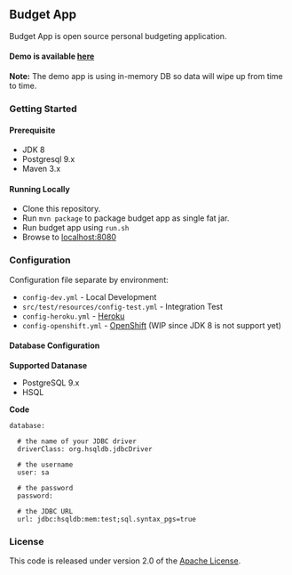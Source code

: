 ## Budget App

Budget App is open source personal budgeting application.

#### Demo is available [here](https://budgetapp-demo.herokuapp.com/)

**Note:** The demo app is using in-memory DB so data will wipe up from time to time.

### Getting Started

#### Prerequisite
* JDK 8
* Postgresql 9.x
* Maven 3.x

#### Running Locally

+ Clone this repository.
+ Run `mvn package` to package budget app as single fat jar.
+ Run budget app using `run.sh`
+ Browse to [localhost:8080][]

### Configuration
Configuration file separate by environment:

* `config-dev.yml` - Local Development
* `src/test/resources/config-test.yml` - Integration Test
* `config-heroku.yml` - [Heroku][]
* `config-openshift.yml` - [OpenShift][] (WIP since JDK 8 is not support yet)


#### Database Configuration

**Supported Datanase**

* PostgreSQL 9.x
* HSQL

**Code**
```
database:

  # the name of your JDBC driver
  driverClass: org.hsqldb.jdbcDriver

  # the username
  user: sa

  # the password
  password:

  # the JDBC URL
  url: jdbc:hsqldb:mem:test;sql.syntax_pgs=true
```


### License

This code is released under version 2.0 of the [Apache License][].

[Heroku]: https://www.heroku.com
[Openshift]: https://www.openshift.com/
[localhost:8080]: http://localhost:8080
[Apache License]: http://www.apache.org/licenses/LICENSE-2.0
